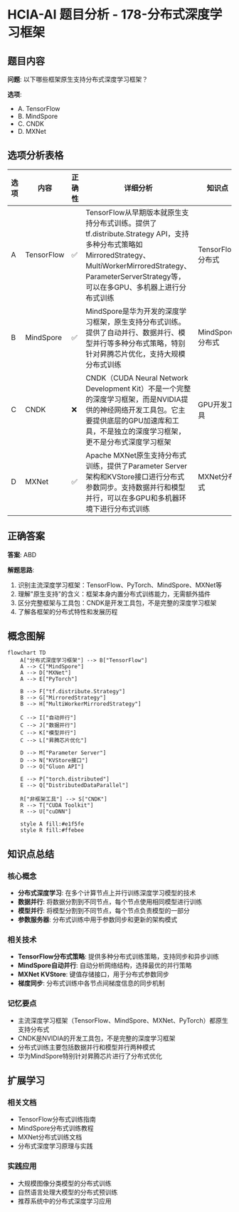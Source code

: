 # HCIA-AI 题目分析 - 178-分布式深度学习框架

## 题目内容

**问题**: 以下哪些框架原生支持分布式深度学习框架？

**选项**:
- A. TensorFlow
- B. MindSpore
- C. CNDK
- D. MXNet

## 选项分析表格

| 选项 | 内容 | 正确性 | 详细分析 | 知识点 |
|------|------|--------|----------|--------|
| A | TensorFlow | ✅ | TensorFlow从早期版本就原生支持分布式训练。提供了tf.distribute.Strategy API，支持多种分布式策略如MirroredStrategy、MultiWorkerMirroredStrategy、ParameterServerStrategy等，可以在多GPU、多机器上进行分布式训练 | TensorFlow分布式 |
| B | MindSpore | ✅ | MindSpore是华为开发的深度学习框架，原生支持分布式训练。提供了自动并行、数据并行、模型并行等多种分布式策略，特别针对昇腾芯片优化，支持大规模分布式训练 | MindSpore分布式 |
| C | CNDK | ❌ | CNDK（CUDA Neural Network Development Kit）不是一个完整的深度学习框架，而是NVIDIA提供的神经网络开发工具包。它主要提供底层的GPU加速库和工具，不是独立的深度学习框架，更不是分布式深度学习框架 | GPU开发工具 |
| D | MXNet | ✅ | Apache MXNet原生支持分布式训练，提供了Parameter Server架构和KVStore接口进行分布式参数同步。支持数据并行和模型并行，可以在多GPU和多机器环境下进行分布式训练 | MXNet分布式 |

## 正确答案
**答案**: ABD

**解题思路**: 
1. 识别主流深度学习框架：TensorFlow、PyTorch、MindSpore、MXNet等
2. 理解"原生支持"的含义：框架本身内置分布式训练能力，无需额外插件
3. 区分完整框架与工具包：CNDK是开发工具包，不是完整的深度学习框架
4. 了解各框架的分布式特性和发展历程

## 概念图解

```mermaid
flowchart TD
    A["分布式深度学习框架"] --> B["TensorFlow"]
    A --> C["MindSpore"]
    A --> D["MXNet"]
    A --> E["PyTorch"]
    
    B --> F["tf.distribute.Strategy"]
    B --> G["MirroredStrategy"]
    B --> H["MultiWorkerMirroredStrategy"]
    
    C --> I["自动并行"]
    C --> J["数据并行"]
    C --> K["模型并行"]
    C --> L["昇腾芯片优化"]
    
    D --> M["Parameter Server"]
    D --> N["KVStore接口"]
    D --> O["Gluon API"]
    
    E --> P["torch.distributed"]
    E --> Q["DistributedDataParallel"]
    
    R["非框架工具"] --> S["CNDK"]
    R --> T["CUDA Toolkit"]
    R --> U["cuDNN"]
    
    style A fill:#e1f5fe
    style R fill:#ffebee
```

## 知识点总结

### 核心概念
- **分布式深度学习**: 在多个计算节点上并行训练深度学习模型的技术
- **数据并行**: 将数据分割到不同节点，每个节点使用相同模型进行训练
- **模型并行**: 将模型分割到不同节点，每个节点负责模型的一部分
- **参数服务器**: 分布式训练中用于参数同步和更新的架构模式

### 相关技术
- **TensorFlow分布式策略**: 提供多种分布式训练策略，支持同步和异步训练
- **MindSpore自动并行**: 自动分析网络结构，选择最优的并行策略
- **MXNet KVStore**: 键值存储接口，用于分布式参数同步
- **梯度同步**: 分布式训练中各节点间梯度信息的同步机制

### 记忆要点
- 主流深度学习框架（TensorFlow、MindSpore、MXNet、PyTorch）都原生支持分布式
- CNDK是NVIDIA的开发工具包，不是完整的深度学习框架
- 分布式训练主要包括数据并行和模型并行两种模式
- 华为MindSpore特别针对昇腾芯片进行了分布式优化

## 扩展学习

### 相关文档
- TensorFlow分布式训练指南
- MindSpore分布式训练教程
- MXNet分布式训练文档
- 分布式深度学习原理与实践

### 实践应用
- 大规模图像分类模型的分布式训练
- 自然语言处理大模型的分布式预训练
- 推荐系统中的分布式深度学习应用
